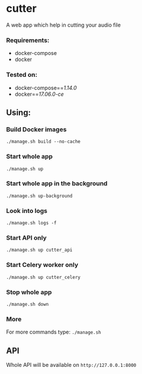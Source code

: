 # cutter
A web app which help in cutting your audio file

### Requirements:
  * docker-compose
  * docker

### Tested on:
  * docker-compose==*1.14.0*
  * docker==*17.06.0-ce*
  
## Using:
  ### Build Docker images
    ./manage.sh build --no-cache
  ### Start whole app
    ./manage.sh up
  ### Start whole app in the background
    ./manage.sh up-background
  ### Look into logs
    ./manage.sh logs -f
  ### Start API only
    ./manage.sh up cutter_api
  ### Start Celery worker only
    ./manage.sh up cutter_celery
  ### Stop whole app
    ./manage.sh down
  ### More
  For more commands type:
   `./manage.sh`
   
 ## API
 Whole API will be available on `http://127.0.0.1:8000`

 
